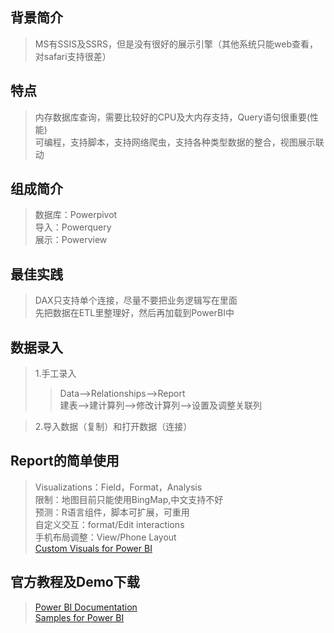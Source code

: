 ## 背景简介
>MS有SSIS及SSRS，但是没有很好的展示引擎（其他系统只能web查看，对safari支持很差）<br>

## 特点
>内存数据库查询，需要比较好的CPU及大内存支持，Query语句很重要(性能)<br>
>可编程，支持脚本，支持网络爬虫，支持各种类型数据的整合，视图展示联动<br>

## 组成简介
>数据库：Powerpivot<br>
>导入：Powerquery<br>
>展示：Powerview<br>

## 最佳实践
>DAX只支持单个连接，尽量不要把业务逻辑写在里面<br>
>先把数据在ETL里整理好，然后再加载到PowerBI中<br>

## 数据录入
>1.手工录入<br>
>>Data-->Relationships-->Report<br>
>>建表-->建计算列-->修改计算列-->设置及调整关联列<br>

>2.导入数据（复制）和打开数据（连接）<br>

## Report的简单使用
>Visualizations：Field，Format，Analysis<br>
>限制：地图目前只能使用BingMap,中文支持不好<br>
>预测：R语言组件，脚本可扩展，可重用<br>
>自定义交互：format/Edit interactions<br>
>手机布局调整：View/Phone Layout<br>
>[Custom Visuals for Power BI](https://store.office.com/en-us/appshome.aspx?ui=en-US&rs=en-US&ad=US&clickedfilter=OfficeProductFilter%3aPowerBI&productgroup=PowerBI)<br>

## 官方教程及Demo下载
>[Power BI Documentation](https://powerbi.microsoft.com/en-us/documentation/powerbi-landing-page/)<br>
>[Samples for Power BI](https://powerbi.microsoft.com/en-us/documentation/powerbi-sample-datasets/)<br>
